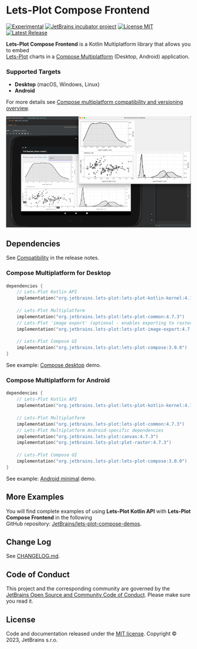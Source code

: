 # Lets-Plot Compose Frontend

[![Experimental](https://kotl.in/badges/experimental.svg)](https://kotlinlang.org/docs/components-stability.html)
[![JetBrains incubator project](https://jb.gg/badges/incubator.svg)](https://confluence.jetbrains.com/display/ALL/JetBrains+on+GitHub)
[![License MIT](https://img.shields.io/badge/License-MIT-yellow.svg)](https://raw.githubusercontent.com/JetBrains/lets-plot-compose/master/LICENSE)
[![Latest Release](https://img.shields.io/github/v/release/JetBrains/lets-plot-compose)](https://github.com/JetBrains/lets-plot-compose/releases/latest)

**Lets-Plot Compose Frontend** is a Kotlin Multiplatform library that allows you to embed \
[Lets-Plot](https://github.com/JetBrains/lets-plot) charts in a [Compose Multiplatform](https://github.com/JetBrains/compose-multiplatform) (Desktop, Android) application.

### Supported Targets

- **Desktop** (macOS, Windows, Linux)
- **Android** 

For more details see [Compose multiplatform compatibility and versioning overview](https://www.jetbrains.com/help/kotlin-multiplatform-dev/compose-compatibility-and-versioning.html).


![Splash](img-2.png)

## Dependencies

See [Compatibility](https://github.com/JetBrains/lets-plot-compose/releases/latest) in the release notes.

### Compose Multiplatform for Desktop

```kotlin
dependencies {
    // Lets-Plot Kotlin API
    implementation("org.jetbrains.lets-plot:lets-plot-kotlin-kernel:4.11.2")

    // Lets-Plot Multiplatform
    implementation("org.jetbrains.lets-plot:lets-plot-common:4.7.3")
    // Lets-Plot 'image export' (optional - enables exporting to raster formats)
    implementation("org.jetbrains.lets-plot:lets-plot-image-export:4.7.3")

    // Lets-Plot Compose UI
    implementation("org.jetbrains.lets-plot:lets-plot-compose:3.0.0")
}
```
See example: [Compose desktop](https://github.com/JetBrains/lets-plot-compose-demos/blob/main/compose-desktop/build.gradle.kts) demo.

### Compose Multiplatform for Android

```kotlin
dependencies {
    // Lets-Plot Kotlin API
    implementation("org.jetbrains.lets-plot:lets-plot-kotlin-kernel:4.11.2")

    // Lets-Plot Multiplatform
    implementation("org.jetbrains.lets-plot:lets-plot-common:4.7.3")
    // Lets-Plot Multiplatform Android-specific dependencies
    implementation("org.jetbrains.lets-plot:canvas:4.7.3")
    implementation("org.jetbrains.lets-plot:plot-raster:4.7.3")

    // Lets-Plot Compose UI
    implementation("org.jetbrains.lets-plot:lets-plot-compose:3.0.0")
}
```

See example: [Android minimal](https://github.com/JetBrains/lets-plot-compose-demos/blob/main/compose-android-min/build.gradle.kts) demo.


## More Examples

You will find complete examples of using **Lets-Plot Kotlin API** with **Lets-Plot Compose Frontend** in the following\
GitHub repository: [JetBrains/lets-plot-compose-demos](https://github.com/JetBrains/lets-plot-compose-demos).

## Change Log

See [CHANGELOG.md](https://github.com/JetBrains/lets-plot-compose/blob/master/CHANGELOG.md).

## Code of Conduct

This project and the corresponding community are governed by the
[JetBrains Open Source and Community Code of Conduct](https://confluence.jetbrains.com/display/ALL/JetBrains+Open+Source+and+Community+Code+of+Conduct).
Please make sure you read it.

## License

Code and documentation released under
the [MIT license](https://github.com/JetBrains/lets-plot-compose/blob/master/LICENSE).
Copyright © 2023, JetBrains s.r.o.
